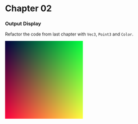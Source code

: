 # Chapter 02

### Output Display

Refactor the code from last chapter with `Vec3`, `Point3` and `Color`.

![output](output.png)

